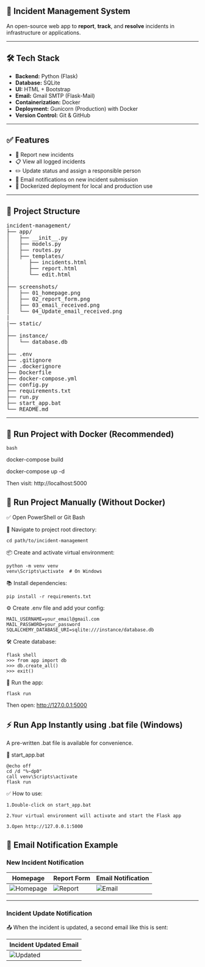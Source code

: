 ## 🚨 Incident Management System

An open-source web app to **report**, **track**, and **resolve** incidents in infrastructure or applications.

---

## 🛠 Tech Stack

- **Backend:** Python (Flask)
- **Database:** SQLite
- **UI:** HTML + Bootstrap
- **Email:** Gmail SMTP (Flask-Mail)
- **Containerization:** Docker
- **Deployment:** Gunicorn (Production) with Docker
- **Version Control:** Git & GitHub

---

## ✅ Features

- 📝 Report new incidents
- 📋 View all logged incidents
- ✏️ Update status and assign a responsible person
- 📧 Email notifications on new incident submission
- 🐳 Dockerized deployment for local and production use

---

## 📁 Project Structure

<pre>
incident-management/
├── app/
│   ├── __init__.py
│   ├── models.py
│   ├── routes.py
│   ├── templates/
│      ├── incidents.html
│      ├── report.html
│      └── edit.html
│   
├── screenshots/
│   ├── 01_homepage.png
│   ├── 02_report_form.png
│   ├── 03_email_received.png
│   └── 04_Update_email_received.png
|
|── static/
│
├── instance/
│   └── database.db
│
├── .env
├── .gitignore
├── .dockerignore
├── Dockerfile
├── docker-compose.yml
├── config.py
├── requirements.txt
├── run.py
├── start_app.bat
└── README.md
</pre>

---

## 🚀 Run Project with Docker (Recommended)

```bash```

docker-compose build

docker-compose up -d

Then visit: http://localhost:5000

## 🧪 Run Project Manually (Without Docker)
✅ Open PowerShell or Git Bash

🔁 Navigate to project root directory:

    cd path/to/incident-management

📦 Create and activate virtual environment:

    python -m venv venv
    venv\Scripts\activate  # On Windows

📚 Install dependencies:

    pip install -r requirements.txt

⚙️ Create .env file and add your config:

    MAIL_USERNAME=your_email@gmail.com
    MAIL_PASSWORD=your_password
    SQLALCHEMY_DATABASE_URI=sqlite:///instance/database.db

🛠 Create database:

    flask shell
    >>> from app import db
    >>> db.create_all()
    >>> exit()

🚀 Run the app:

    flask run

Then open: http://127.0.0.1:5000

## ⚡ Run App Instantly using .bat file (Windows)
A pre-written .bat file is available for convenience.

📄 start_app.bat

    @echo off
    cd /d "%~dp0"
    call venv\Scripts\activate
    flask run

✅ How to use:

    1.Double-click on start_app.bat

    2.Your virtual environment will activate and start the Flask app

    3.Open http://127.0.0.1:5000

## 📧 Email Notification Example

### New Incident Notification

| Homepage                                 | Report Form                               | Email Notification                          |
| ---------------------------------------- | ----------------------------------------- | ------------------------------------------- |
| ![Homepage](screenshots/01_homepage.png) | ![Report](screenshots/02_report_form.png) | ![Email](screenshots/03_email_received.png) |

---

### Incident Update Notification

📤 When the incident is updated, a second email like this is sent:

| Incident Updated Email |
| ---------------------- |
| ![Updated](screenshots/04_Update_email_receive.png) |
